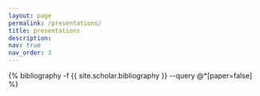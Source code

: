 ```yaml
---
layout: page
permalink: /presentations/
title: presentations
description: 
nav: true
nav_order: 3
---
```

<!-- _pages/presentations.md -->
<div class="publications">

{% bibliography -f {{ site.scholar.bibliography }} --query @*[paper=false] %}

</div>
